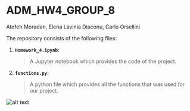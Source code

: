# ADM_HW4_GROUP_8

Atefeh Moradan, Elena Lavinia Diaconu, Carlo Orsellini

The repository consists of the following files:
1. __`Homework_4.ipynb`__: 
     > A Jupyter notebook which provides the code of the project.
      
2. __`functions.py`__:
      > A python file which provides all the functions that was used for our project.

     
![alt text](https://c1.staticflickr.com/6/5137/5474211395_8fd5618d0e_b.jpg "Logo Title Text 1")



